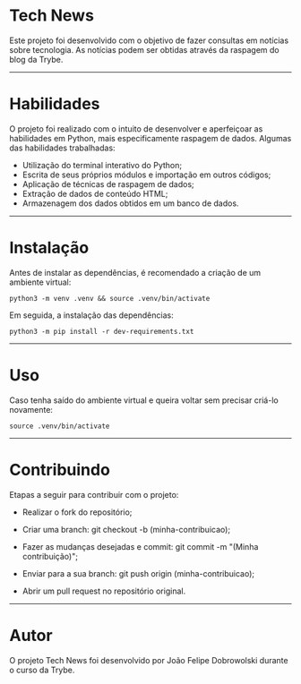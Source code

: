 # Tech News

Este projeto foi desenvolvido com o objetivo de fazer consultas em notícias sobre tecnologia.
As notícias podem ser obtidas através da raspagem do blog da Trybe.

-----

# Habilidades

O projeto foi realizado com o intuito de desenvolver e aperfeiçoar as habilidades em Python, mais especificamente raspagem de dados. Algumas das habilidades trabalhadas:

<ul>
<li>Utilização do terminal interativo do Python;</li>
<li>Escrita de seus próprios módulos e importação em outros códigos;</li>
<li>Aplicação de técnicas de raspagem de dados;</li>
<li>Extração de dados de conteúdo HTML;</li>
<li>Armazenagem dos dados obtidos em um banco de dados.</li>
</ul>

-----

# Instalação

Antes de instalar as dependências, é recomendado a criação de um ambiente virtual:

`python3 -m venv .venv && source .venv/bin/activate`

Em seguida, a instalação das dependências:

`python3 -m pip install -r dev-requirements.txt`

-----

# Uso

Caso tenha saído do ambiente virtual e queira voltar sem precisar criá-lo novamente:

`source .venv/bin/activate`

-----

# Contribuindo

Etapas a seguir para contribuir com o projeto:

- Realizar o fork do repositório;

- Criar uma branch: git checkout -b (minha-contribuicao);

- Fazer as mudanças desejadas e commit: git commit -m "(Minha contribuição)";

- Enviar para a sua branch: git push origin (minha-contribuicao);

- Abrir um pull request no repositório original.

-----

# Autor

O projeto Tech News foi desenvolvido por João Felipe Dobrowolski durante o curso da Trybe.
